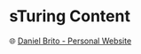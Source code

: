 # sTuring Content

:globe_with_meridians: [Daniel Brito - Personal Website](https://danielbrito.github.io/home/)

